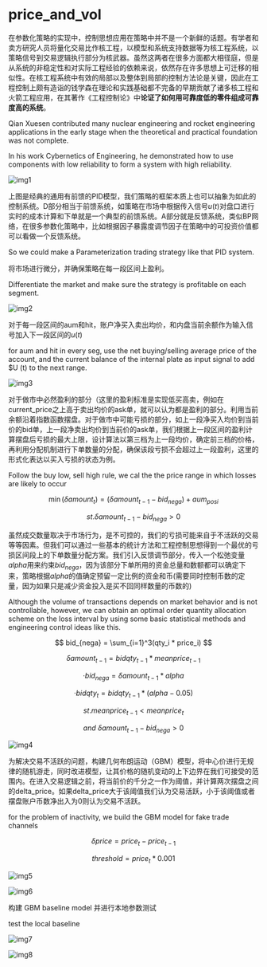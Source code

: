 # price_and_vol

在参数化策略的实现中，控制思想应用在策略中并不是一个新鲜的话题。有学者和卖方研究人员将量化交易比作核工程，以模型和系统支持数据等为核工程系统，以策略信号到交易逻辑执行部分为核武器。虽然这两者在很多方面都大相径庭，但是从系统的非稳定性和对实际工程经验的依赖来说，依然存在许多思想上可迁移的相似性。在核工程系统中有效的局部以及整体到局部的控制方法论是关键，因此在工程控制上颇有造诣的钱学森在理论和实践基础都不完备的早期贡献了诸多核工程和火箭工程应用，在其著作《工程控制论》中**论证了如何用可靠度低的零件组成可靠度高的系统**。

Qian Xuesen contributed many nuclear engineering and rocket engineering applications in the early stage when the theoretical and practical foundation was not complete. 

In his work Cybernetics of Engineering, he demonstrated how to use components with low reliability to form a system with high reliability.

![img1](img1.png)

上图是经典的通用有前馈的PID模型，我们策略的框架本质上也可以抽象为如此的控制系统。D部分相当于前馈系统，如策略在市场中根据传入信号$u(t)$对盘口进行实时的成本计算和下单就是一个典型的前馈系统。A部分就是反馈系统，类似BP网络，在很多参数化策略中，比如根据因子暴露度调节因子在策略中的可投资价值都可以看做一个反馈系统。

So we could make a Parameterization trading strategy like that PID system.

将市场进行微分，并确保策略在每一段区间上盈利。

Differentiate the market and make sure the strategy is profitable on each segment.

![img2](img2.png)

对于每一段区间的aum和hit，账户净买入卖出均价，和内盘当前余额作为输入信号加入下一段区间的$u(t)$

for aum and hit in every seg, use the net buying/selling average price of the account, and the current balance of the internal plate as input signal to add $U (t) to the next range.

![img3](img3.png)

对于做市中必然盈利的部分（这里的盈利标准是实现低买高卖，例如在current_price之上高于卖出均价的ask单，就可以认为都是盈利的部分。利用当前余额沿着指数函数摆盘。对于做市中可能亏损的部分，如上一段净买入均价到当前价的bid单，上一段净卖出均价到当前价的ask单，我们根据上一段区间的盈利计算摆盘后亏损的最大上限，设计算法以第三档为上一段均价，确定前三档的价格，再利用分配机制进行下单数量的分配，确保该段亏损不会超过上一段盈利，这里的形式化表达以买入亏损的状态为例。

Follow the buy low, sell high rule, we cal the the price range in which losses are likely to occur

$$\min(\delta amount_t) = (\delta amount_{t-1} - bid_{nega} ) + aum_{posi} $$

$$st. \delta amount_{t-1} - bid_{nega} > 0   $$

虽然成交数量取决于市场行为，是不可控的，我们的亏损可能来自于不活跃的交易等等因素。但我们可以通过一些基本的统计方法和工程控制思想得到一个最优的亏损区间段上的下单数量分配方案。我们引入反馈调节部分，传入一个松弛变量$alpha$用来约束$bid_{nega}$，因为该部分下单所用的资金总量和数额都可以确定下来，策略根据$alpha$的值确定预留一定比例的资金和币(需要同时控制币数的定量，因为如果只是减少资金投入是买不回同样数量的币数的)

Although the volume of transactions depends on market behavior and is not controllable, however, we can obtain an optimal order quantity allocation scheme on the loss interval by using some basic statistical methods and engineering control ideas like this.

$$ bid_{nega} = \sum_{i=1}^3(qty_i * price_i) $$

$$\delta amount_{t-1} = bidqty_{t-1} * meanprice_{t-1}$$

$$ ·bid_{nega} = \delta amount_{t-1} * alpha $$

$$ ·bidqty_{t} =  bidqty_{t-1} * (alpha - 0.05) $$

$$st. meanprice_{t-1} < meanprice_{t} $$

$$and\  \delta amount_{t-1} - bid_{nega} > 0$$

![img4](img4.png)

为解决交易不活跃的问题，构建几何布朗运动（GBM）模型，将中心价进行无规律的随机游走，同时改进模型，让其价格的随机变动的上下边界在我们可接受的范围内。在进入交易逻辑之前，将当前价的千分之一作为阈值，并计算两次摆盘之间的delta_price。如果delta_price大于该阈值我们认为交易活跃，小于该阈值或者摆盘账户币数净出入为0则认为交易不活跃。

for the problem of inactivity, we build the GBM model for fake trade channels

$$\delta price = price_t - price_{t-1}$$

$$threshold =  price_t * 0.001 $$

![img5](img5.png)

![img6](img6.png)


构建 GBM baseline model 并进行本地参数测试

test the local baseline

![img7](img7.png)

![img8](img8.png)
